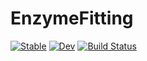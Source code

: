 # EnzymeFitting

[![Stable](https://img.shields.io/badge/docs-stable-blue.svg)](https://denistitovlab.github.io/EnzymeFitting.jl/dev/)
[![Dev](https://img.shields.io/badge/docs-dev-blue.svg)](https://denistitovlab.github.io/EnzymeFitting.jl/dev/)
[![Build Status](https://github.com/denistitovlab/EnzymeFitting.jl/actions/workflows/CI.yml/badge.svg?branch=main)](https://github.com/denistitovlab/EnzymeFitting.jl/actions/workflows/CI.yml?query=branch%3Amain)
